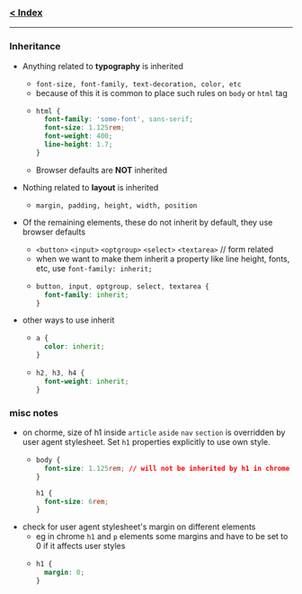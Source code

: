 ### [< Index](https://github.com/connectkushal/cssnotes/tree/main?tab=readme-ov-file#index)
---

### Inheritance

- Anything related to **typography** is inherited
  - `font-size, font-family, text-decoration, color, etc`
  - because of this it is common to place such rules on `body` or `html` tag
  - ```css
    html {
      font-family: 'some-font', sans-serif;
      font-size: 1.125rem;
      font-weight: 400;
      line-height: 1.7;
    }
    ```
  - Browser defaults are **NOT** inherited
    
- Nothing related to **layout** is inherited
  - `margin, padding, height, width, position`
     
- Of the remaining elements, these do not inherit by default, they use browser defaults
  - `<button>` `<input>` `<optgroup>` `<select>` `<textarea>` // form related
  - when we want to make them inherit a property like line height, fonts, etc, use `font-family: inherit;`
  - ```css
    button, input, optgroup, select, textarea {
      font-family: inherit;
    }
    ```
- other ways to use inherit
  - ```css
    a {
      color: inherit;
    }
    ```
  - ```css
    h2, h3, h4 {
      font-weight: inherit;
    }
    ```
### misc notes
- on chorme, size of h1 inside `article` `aside` `nav` `section` is overridden by user agent stylesheet. Set `h1` properties explicitly to use own style.
  - ```css
    body {
      font-size: 1.125rem; // will not be inherited by h1 in chrome
    }

    h1 {
      font-size: 6rem;
    }
    ```
- check for user agent stylesheet's margin on different elements
  - eg in chrome `h1` and `p` elements some margins and have to be set to 0 if it affects user styles
  - ```css
    h1 {
      margin: 0;
    }
    ```
